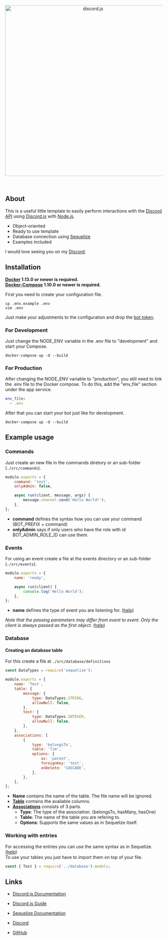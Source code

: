 <div align="center">
  <br />
  <p>
    <a href="https://discord.js.org"><img src="https://discord.js.org/static/logo.svg" width="546" alt="discord.js" /></a>
  </p>
  <br />
</div>

## About
This is a useful little template to easily perform interactions with the [Discord API](https://discord.com/developers/docs/intro)
using [Discord.js](https://discord.js.org/) with [Node.js](https://nodejs.org).

- Object-oriented
- Ready to use template
- Database connection using [Sequelize](https://sequelize.org/master/)
- Examples included

I would love seeing you on my [Discord](https://discord.gg/NHJ5hmnhbt).

## Installation

**[Docker](https://docs.docker.com/get-docker/) 1.13.0 or newer is required.**<br>
**[Docker-Compose](https://docs.docker.com/compose/install/) 1.10.0 or newer is required.**

First you need to create your configuration file.
```sh-session
cp .env.example .env
vim .env
```
Just make your adjustments to the configuration and drop the [bot token](https://discord.com/developers/).

### For Development

Just change the NODE_ENV variable in the .env file to "development" and start your Compose.
```sh-session
docker-compose up -d --build
```

### For Production

After changing the NODE_ENV variable to "production", you still need to link the .env file to the Docker compose.
To do this, add the "env_file" section under the app service.
```yml
env_file:
  - .env
```
After that you can start your bot just like for development.
```sh-session
docker-compose up -d --build
```

## Example usage

### Commands

Just create an new file in the commands diretory or an sub-folder (`./src/commands`).
```js
module.exports = {
	command: 'test',
	onlyAdmin: false,

	async run(client, message, args) {
		message.channel.send('Hello World!');
	},
};
```
- **command** defines the syntax how you can use your command (BOT_PREFIX + command)
- **onlyAdmin** says if only users who have the role with id BOT_ADMIN_ROLE_ID can use them.

### Events

For using an event create a file at the events directory or an sub-folder (`./src/events`).
```js
module.exports = {
	name: 'ready',

	async run(client) {
		console.log('Hello World');
	},
};
```
- **name** defines the type of event you are listening for. ([help](https://gist.github.com/koad/316b265a91d933fd1b62dddfcc3ff584))

*Note that the passing parameters may differ from event to event. Only the client is always passed as the first object.* ([help](https://gist.github.com/koad/316b265a91d933fd1b62dddfcc3ff584))

### Database

#### Creating an database table
For this create a file at `./src/database/definitions`
```js
const DataTypes = require('sequelize');

module.exports = {
	name: 'Test',
	table: {
		message: {
			type: DataTypes.STRING,
			allowNull: false,
		},
		test: {
			type: DataTypes.INTEGER,
			allowNull: false,
		},
	},
	associations: [
		{
			type: 'belongsTo',
			table: 'Tim',
			options: {
				as: 'parent',
				foreignKey: 'test',
				onDelete: 'CASCADE',
			},
		},
	],
};
```
- **Name** contains the name of the table. The file name will be ignored.<br>
- **[Table](https://sequelize.org/master/manual/model-basics.html)** contains the available columns.<br>
- **[Associations](https://sequelize.org/master/class/lib/associations/base.js~Association.html)** consists of 3 parts.<br>
  - **Type**: The type of the association. (belongsTo, hasMany, hasOne)
  - **Table**: The name of the table you are refering to.
  - **Options**: Supports the same values as in Sequelize itself.
### Working with entries
For accessing the entries you can use the same syntax as in Sequelize. ([help](https://sequelize.org/master/manual/model-querying-basics.html))<br>
To use your tables you just have to import them on top of your file.
```js
const { Test } = require('../database').models;
```

## Links

- [Discord.js Documentation](https://discord.js.org/#/docs/)
- [Discord.js Guide](https://discordjs.guide/)
- [Sequelize Documentation](https://sequelize.org/master/)

- [Discord](https://discord.gg/NHJ5hmnhbt)
- [GitHub](https://github.com/CaveGames)
